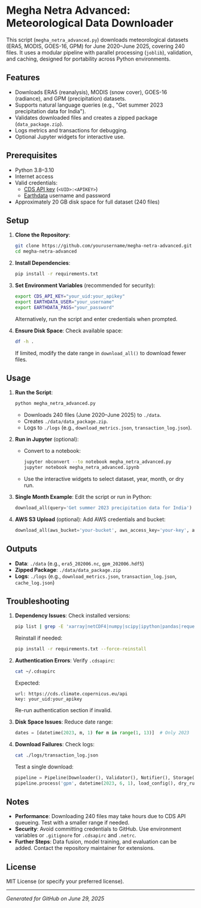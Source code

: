 # Megha Netra Advanced: Meteorological Data Downloader

This script (`megha_netra_advanced.py`) downloads meteorological datasets (ERA5, MODIS, GOES-16, GPM) for June 2020–June 2025, covering 240 files. It uses a modular pipeline with parallel processing (`joblib`), validation, and caching, designed for portability across Python environments.

## Features
- Downloads ERA5 (reanalysis), MODIS (snow cover), GOES-16 (radiance), and GPM (precipitation) datasets.
- Supports natural language queries (e.g., "Get summer 2023 precipitation data for India").
- Validates downloaded files and creates a zipped package (`data_package.zip`).
- Logs metrics and transactions for debugging.
- Optional Jupyter widgets for interactive use.

## Prerequisites
- Python 3.8–3.10
- Internet access
- Valid credentials:
  - [CDS API key](https://cds.climate.copernicus.eu/) (`<UID>:<APIKEY>`)
  - [Earthdata](https://urs.earthdata.nasa.gov/) username and password
- Approximately 20 GB disk space for full dataset (240 files)

## Setup
1. **Clone the Repository**:
   ```bash
   git clone https://github.com/yourusername/megha-netra-advanced.git
   cd megha-netra-advanced
   ```

2. **Install Dependencies**:
   ```bash
   pip install -r requirements.txt
   ```

3. **Set Environment Variables** (recommended for security):
   ```bash
   export CDS_API_KEY="your_uid:your_apikey"
   export EARTHDATA_USER="your_username"
   export EARTHDATA_PASS="your_password"
   ```
   Alternatively, run the script and enter credentials when prompted.

4. **Ensure Disk Space**:
   Check available space:
   ```bash
   df -h .
   ```
   If limited, modify the date range in `download_all()` to download fewer files.

## Usage
1. **Run the Script**:
   ```bash
   python megha_netra_advanced.py
   ```
   - Downloads 240 files (June 2020–June 2025) to `./data`.
   - Creates `./data/data_package.zip`.
   - Logs to `./logs` (e.g., `download_metrics.json`, `transaction_log.json`).

2. **Run in Jupyter** (optional):
   - Convert to a notebook:
     ```bash
     jupyter nbconvert --to notebook megha_netra_advanced.py
     jupyter notebook megha_netra_advanced.ipynb
     ```
   - Use the interactive widgets to select dataset, year, month, or dry run.

3. **Single Month Example**:
   Edit the script or run in Python:
   ```python
   download_all(query='Get summer 2023 precipitation data for India')
   ```

4. **AWS S3 Upload** (optional):
   Add AWS credentials and bucket:
   ```python
   download_all(aws_bucket='your-bucket', aws_access_key='your-key', aws_secret_key='your-secret')
   ```

## Outputs
- **Data**: `./data` (e.g., `era5_202006.nc`, `gpm_202006.hdf5`)
- **Zipped Package**: `./data/data_package.zip`
- **Logs**: `./logs` (e.g., `download_metrics.json`, `transaction_log.json`, `cache_log.json`)

## Troubleshooting
1. **Dependency Issues**:
   Check installed versions:
   ```bash
   pip list | grep -E 'xarray|netCDF4|numpy|scipy|ipython|pandas|requests|ml_dtypes|tenacity|joblib'
   ```
   Reinstall if needed:
   ```bash
   pip install -r requirements.txt --force-reinstall
   ```

2. **Authentication Errors**:
   Verify `.cdsapirc`:
   ```bash
   cat ~/.cdsapirc
   ```
   Expected:
   ```plaintext
   url: https://cds.climate.copernicus.eu/api
   key: your_uid:your_apikey
   ```
   Re-run authentication section if invalid.

3. **Disk Space Issues**:
   Reduce date range:
   ```python
   dates = [datetime(2023, m, 1) for m in range(1, 13)]  # Only 2023
   ```

4. **Download Failures**:
   Check logs:
   ```bash
   cat ./logs/transaction_log.json
   ```
   Test a single download:
   ```python
   pipeline = Pipeline(Downloader(), Validator(), Notifier(), Storage())
   pipeline.process('gpm', datetime(2023, 6, 1), load_config(), dry_run=True)
   ```

## Notes
- **Performance**: Downloading 240 files may take hours due to CDS API queueing. Test with a smaller range if needed.
- **Security**: Avoid committing credentials to GitHub. Use environment variables or `.gitignore` for `.cdsapirc` and `.netrc`.
- **Further Steps**: Data fusion, model training, and evaluation can be added. Contact the repository maintainer for extensions.

## License
MIT License (or specify your preferred license).

---
*Generated for GitHub on June 29, 2025*